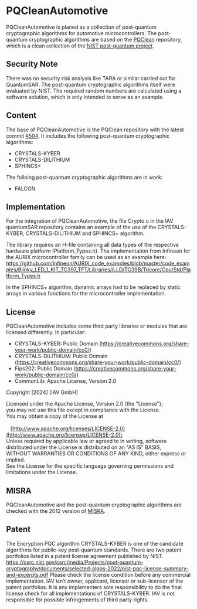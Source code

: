# PQCleanAutomotive
PQCleanAutomotive is planed as a collection of post-quantum cryptographic algorithms for automotive microcontrollers. The post-quantum cryptographic algorithms are based on the [PQClean](https://github.com/PQClean/PQClean) repository, which is a clean collection of the [NIST post-quantum project](https://csrc.nist.gov/projects/post-quantum-cryptography).

## Security Note
There was no security risk analysis like TARA or similar carried out for QuantumSAR. The post-quantum cryptographic algorithms itself were evaluated by NIST.
The required random numbers are calculated using a software solution, which is only intended to serve as an example.

## Content
The base of PQCleanAutomotive is the PQClean repository with the latest commit [#504](https://github.com/PQClean/PQClean/commit/fb003a2a625c49f3090eec546b2383dcfa2c75d8). It includes the following post-quantum cryptographic algorithms:

* CRYSTALS-KYBER
* CRYSTALS-DILITHIUM
* SPHINCS+

The folloing post-quantum cryptographic algorithms are in work:

* FALCON

## Implementation
For the integration of PQCleanAutomotive, the file Crypto.c in the IAV quantumSAR repository contains an example of the use of the CRYSTALS-KYBER, CRYSTALS-DILITHIUM and SPHINCS+ algorithm.

The library requires an H-file containing all data types of the respective hardware platform (Platform_Types.h). The implementation from Infineon for the AURIX microcontroller family can be used as an example here: https://github.com/Infineon/AURIX_code_examples/blob/master/code_examples/Blinky_LED_1_KIT_TC397_TFT/Libraries/iLLD/TC39B/Tricore/Cpu/Std/Platform_Types.h

In the SPHINCS+ algorithm, dynamic arrays had to be replaced by static arrays in various functions for the microcontroller implementation.

## License
PQCleanAutomotive includes some third party libraries or modules that are licensed differently. In particular:

* CRYSTALS-KYBER: Public Domain (https://creativecommons.org/share-your-work/public-domain/cc0/)
* CRYSTALS-DILITHIUM: Public Domain (https://creativecommons.org/share-your-work/public-domain/cc0/)
* Fips202: Public Domain (https://creativecommons.org/share-your-work/public-domain/cc0/)
* CommonLib: Apache License, Version 2.0

Copyright [2024] [IAV GmbH]

Licensed under the Apache License, Version 2.0 (the "License");\
you may not use this file except in compliance with the License.\
You may obtain a copy of the License at\
\
&nbsp;&nbsp;&nbsp;[http://www.apache.org/licenses/LICENSE-2.0](http://www.apache.org/licenses/LICENSE-2.0)\
\
Unless required by applicable law or agreed to in writing, software\
distributed under the License is distributed on an "AS IS" BASIS,\
WITHOUT WARRANTIES OR CONDITIONS OF ANY KIND, either express or implied.\
See the License for the specific language governing permissions and\
limitations under the License.

## MISRA
PQCleanAutomotive and the post-quantum cryptographic algorithms are checked with the 2012 version of [MISRA](https://misra.org.uk/app/uploads/2021/06/MISRA-C-2012-Permits-First-Edition.pdf).

## Patent
The Encryption PQC algorithm CRYSTALS-KYBER is one of the candidate algorithms for public-key post-quantum standards. There are two patent portfolios listed in a patent license agreement published by NIST.  
https://csrc.nist.gov/csrc/media/Projects/post-quantum-cryptography/documents/selected-algos-2022/nist-pqc-license-summary-and-excerpts.pdf
Please check the license condition before any commercial implementation. IAV isn’t owner, applicant, licensor or sub-licensor of the patent portfolios. It is any implementers sole responsibility to do the final license check for all implementations of CRYSTALS-KYBER. IAV is not responsible for possible infringements of third party rights.
